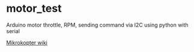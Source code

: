# motor_test
Arduino motor throttle, RPM, sending command via I2C using python with serial

[Mikrokopter wiki](http://wiki.mikrokopter.de/en/BL-Ctrl_2.0)

